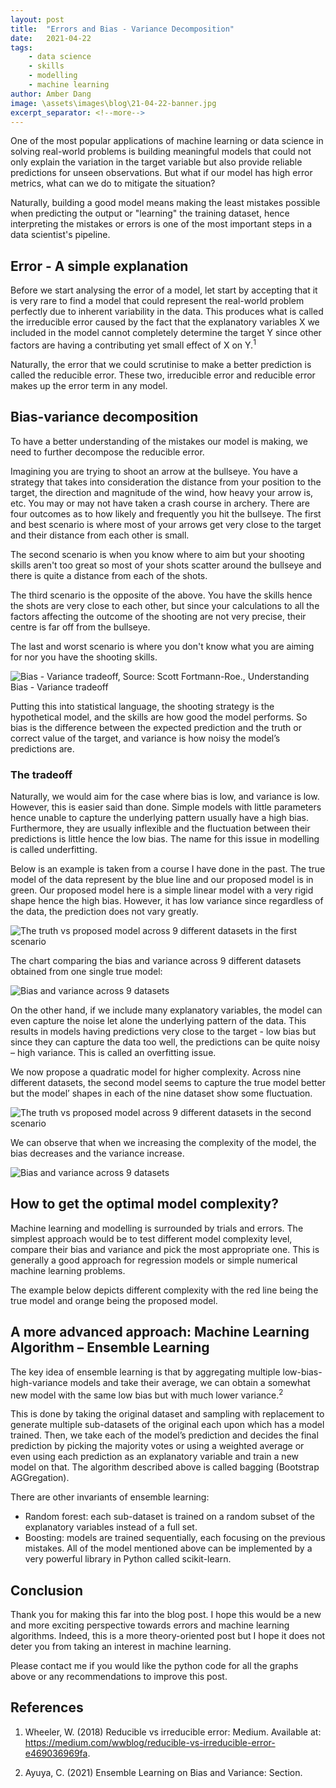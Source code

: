 ```yaml
---
layout: post
title:  "Errors and Bias - Variance Decomposition"
date:   2021-04-22
tags: 
    - data science
    - skills
    - modelling
    - machine learning
author: Amber Dang
image: \assets\images\blog\21-04-22-banner.jpg
excerpt_separator: <!--more-->
---
```


One of the most popular applications of machine learning or data science in solving real-world problems is building meaningful models that could not only explain the variation in the target variable but also provide reliable predictions for unseen observations. But what if our model has high error metrics, what can we do to mitigate the situation? <!--more-->

Naturally, building a good model means making the least mistakes possible when predicting the output or "learning" the training dataset, hence interpreting the mistakes or errors is one of the most important steps in a data scientist's pipeline.

## Error - A simple explanation

Before we start analysing the error of a model, let start by accepting that it is very rare to find a model that could represent the real-world problem perfectly due to inherent variability in the data. This produces what is called the irreducible error caused by the fact that the explanatory variables X we included in the model cannot completely determine the target Y since other factors are having a contributing yet small effect of X on Y.<sup>1</sup>

Naturally, the error that we could scrutinise to make a better prediction is called the reducible error. These two, irreducible error and reducible error makes up the error term in any model.

## Bias-variance decomposition

To have a better understanding of the mistakes our model is making, we need to further decompose the reducible error.

Imagining you are trying to shoot an arrow at the bullseye. You have a strategy that takes into consideration the distance from your position to the target, the direction and magnitude of the wind, how heavy your arrow is, etc. You may or may not have taken a crash course in archery. There are four outcomes as to how likely and frequently you hit the bullseye.
The first and best scenario is where most of your arrows get very close to the target and their distance from each other is small.

The second scenario is when you know where to aim but your shooting skills aren't too great so most of your shots scatter around the bullseye and there is quite a distance from each of the shots.

The third scenario is the opposite of the above. You have the skills hence the shots are very close to each other, but since your calculations to all the factors affecting the outcome of the shooting are not very precise, their centre is far off from the bullseye.

The last and worst scenario is where you don't know what you are aiming for nor you have the shooting skills.

![Bias - Variance tradeoff, Source: Scott Fortmann-Roe., Understanding Bias - Variance tradeoff](/assets/images/blog/21-04-22plot1.png)

Putting this into statistical language, the shooting strategy is the hypothetical model, and the skills are how good the model performs. So bias is the difference between the expected prediction and the truth or correct value of the target, and variance is how noisy the model’s predictions are.

### The tradeoff

Naturally, we would aim for the case where bias is low, and variance is low. However, this is easier said than done.
Simple models with little parameters hence unable to capture the underlying pattern usually have a high bias.
Furthermore, they are usually inflexible and the fluctuation between their predictions is little hence the low bias. The name for this issue in modelling is called underfitting.

Below is an example is taken from a course I have done in the past. The true model of the data represent by the blue line and our proposed model is in green. Our proposed model here is a simple linear model with a very rigid shape hence the high bias. However, it has low variance since regardless of the data, the prediction does not vary greatly.

![The truth vs proposed model across 9 different datasets in the first scenario](/assets/images/blog/21-04-22pic2.png)

The chart comparing the bias and variance across 9 different datasets obtained from one single true model:

![Bias and variance across 9 datasets](/assets/images/blog/21-04-22pic3.png)

On the other hand, if we include many explanatory variables, the model can even capture the noise let alone the underlying pattern of the data. This results in models having predictions very close to the target - low bias but since they can capture the data too well, the predictions can be quite noisy – high variance. This is called an overfitting issue.

We now propose a quadratic model for higher complexity. Across nine different datasets, the second model seems to capture the true model better but the model’ shapes in each of the nine dataset show some fluctuation.

![The truth vs proposed model across 9 different datasets in the second scenario](/assets/images/blog/21-04-22pic4.png)

We can observe that when we increasing the complexity of the model, the bias decreases and the variance increase.

![Bias and variance across 9 datasets](/assets/images/blog/21-04-22pic5.png)

## How to get the optimal model complexity?

Machine learning and modelling is surrounded by trials and errors. The simplest approach would be to test different model complexity level, compare their bias and variance and pick the most appropriate one. This is generally a good approach for regression models or simple numerical machine learning problems.

The example below depicts different complexity with the red line being the true model and orange being the proposed model.

## A more advanced approach: Machine Learning Algorithm – Ensemble Learning

The key idea of ensemble learning is that by aggregating multiple low-bias-high-variance models and take their average, we can obtain a somewhat new model with the same low bias but with much lower variance.<sup>2</sup>

This is done by taking the original dataset and sampling with replacement to generate multiple sub-datasets of the original each upon which has a model trained. Then, we take each of the model’s prediction and decides the final prediction by picking the majority votes or using a weighted average or even using each prediction as an explanatory variable and train a new model on that.
The algorithm described above is called bagging (Bootstrap AGGregation).

There are other invariants of ensemble learning:
-	Random forest: each sub-dataset is trained on a random subset of the explanatory variables instead of a full set.
-	Boosting: models are trained sequentially, each focusing on the previous mistakes.
All of the model mentioned above can be implemented by a very powerful library in Python called scikit-learn.

## Conclusion

Thank you for making this far into the blog post. I hope this would be a new and more exciting perspective towards errors and machine learning algorithms. Indeed, this is a more theory-oriented post but I hope it does not deter you from taking an interest in machine learning. 

Please contact me if you would like the python code for all the graphs above or any recommendations to improve this post.

## References

1. Wheeler, W. (2018) Reducible vs irreducible error: Medium. Available at: <https://medium.com/wwblog/reducible-vs-irreducible-error-e469036969fa>.

2. Ayuya, C. (2021) Ensemble Learning on Bias and Variance: Section.
